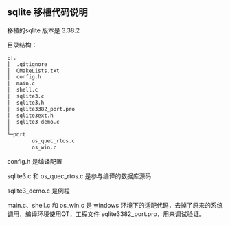

## sqlite 移植代码说明

移植的sqlite 版本是 3.38.2

目录结构：

```bat
E:.
│  .gitignore
│  CMakeLists.txt
│  config.h
│  main.c
│  shell.c
│  sqlite3.c
│  sqlite3.h
│  sqlite3382_port.pro
│  sqlite3ext.h
│  sqlite3_demo.c
│
└─port
        os_quec_rtos.c
        os_win.c
```



config.h 是编译配置

sqlite3.c 和 os_quec_rtos.c 是参与编译的数据库源码

sqlite3_demo.c 是例程



main.c、shell.c 和 os_win.c 是 windows 环境下的适配代码，去掉了原来的系统调用，编译环境使用QT，工程文件 sqlite3382_port.pro，用来调试验证。